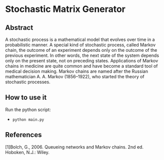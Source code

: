 # Stochastic Matrix Generator
## Abstract
A stochastic process is a mathematical model that evolves over time in a probabilistic manner. A special kind of stochastic process, called Markov chain, the outcome of an experiment depends only on the outcome of the previous experiment. In other words, the next state of the system depends only on the present state, not on preceding states. Applications of Markov chains in medicine are quite common and have become a standard tool of medical decision making. Markov chains are named after the Russian mathematician A. A. Markov (1856–1922), who started the theory of stochastic processes.
## How to use it
Run the python script:
- `python main.py`

## References
[1]Bolch, G., 2006. Queueing networks and Markov chains. 2nd ed. Hoboken, N.J.: Wiley.

